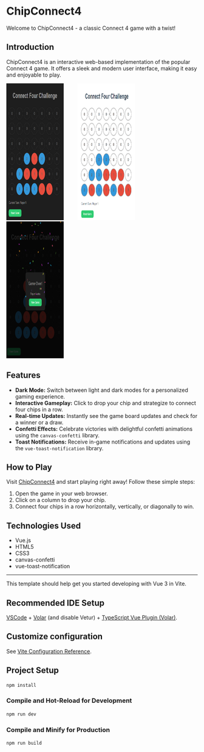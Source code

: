 # ChipConnect4

Welcome to ChipConnect4 - a classic Connect 4 game with a twist!

## Introduction

ChipConnect4 is an interactive web-based implementation of the popular Connect 4 game. It offers a sleek and modern user interface, making it easy and enjoyable to play.

<p float="left">
  <img src="src/assets/DarkModeConnect4.PNG" alt="Game Screenshot" width="30%" style="height: 360px;">&nbsp;&nbsp;&nbsp;&nbsp;&nbsp;&nbsp;&nbsp;&nbsp;
  <img src="src/assets/LightMode.PNG" alt="Second Image" width="30%" style="height: 360px;">&nbsp;&nbsp;&nbsp;&nbsp;&nbsp;&nbsp;&nbsp;&nbsp;
  <img src="src/assets/DarkModeWin.PNG" alt="Third Image" width="30%" style="height: 360px;">
</p>


## Features

- **Dark Mode:** Switch between light and dark modes for a personalized gaming experience.
- **Interactive Gameplay:** Click to drop your chip and strategize to connect four chips in a row.
- **Real-time Updates:** Instantly see the game board updates and check for a winner or a draw.
- **Confetti Effects:** Celebrate victories with delightful confetti animations using the `canvas-confetti` library.
- **Toast Notifications:** Receive in-game notifications and updates using the `vue-toast-notification` library.


## How to Play

Visit [ChipConnect4](https://chipconnect4.netlify.app/) and start playing right away! Follow these simple steps:

1. Open the game in your web browser.
2. Click on a column to drop your chip.
3. Connect four chips in a row horizontally, vertically, or diagonally to win.

## Technologies Used

- Vue.js
- HTML5
- CSS3
- canvas-confetti
- vue-toast-notification
-------------------------------------------------------------------
This template should help get you started developing with Vue 3 in Vite.

## Recommended IDE Setup

[VSCode](https://code.visualstudio.com/) + [Volar](https://marketplace.visualstudio.com/items?itemName=Vue.volar) (and disable Vetur) + [TypeScript Vue Plugin (Volar)](https://marketplace.visualstudio.com/items?itemName=Vue.vscode-typescript-vue-plugin).

## Customize configuration

See [Vite Configuration Reference](https://vitejs.dev/config/).

## Project Setup

```sh
npm install
```

### Compile and Hot-Reload for Development

```sh
npm run dev
```

### Compile and Minify for Production

```sh
npm run build
```

